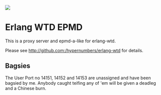<img src='https://raw.github.com/hypernumbers/erlang-wtd/master/priv/images/erlang-wtd.png' />

Erlang WTD EPMD
===============

This is a proxy server and epmd-a-like for erlang-wtd.

Please see http://github.com:/hypernumbers/erlang-wtd for details.

Bagsies
-------

The User Port no 14151, 14152 and 14153 are unassigned and have been bagsied by me. Anybody caught teifing any of 'em will be given a deadleg and a Chinese burn.